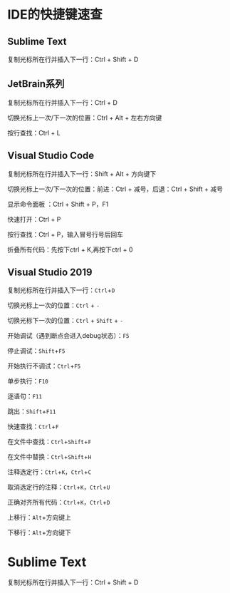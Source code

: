 # IDE的快捷键速查

## Sublime Text

复制光标所在行并插入下一行：Ctrl + Shift + D


## JetBrain系列

复制光标所在行并插入下一行：Ctrl + D

切换光标上一次/下一次的位置：Ctrl + Alt + 左右方向键 

按行查找：Ctrl + L

## Visual Studio Code

复制光标所在行并插入下一行：Shift + Alt + 方向键下

切换光标上一次/下一次的位置：前进：Ctrl + 减号，后退：Ctrl + Shift + 减号

显示命令面板 ：Ctrl + Shift + P，F1

快速打开：Ctrl + P

按行查找：Ctrl + P，输入冒号行号后回车

折叠所有代码：先按下ctrl + K,再按下ctrl + 0


## Visual Studio 2019

复制光标所在行并插入下一行：`Ctrl`+`D`

切换光标上一次的位置：`Ctrl` + `-`

切换光标下一次的位置：`Ctrl` + `Shift` + `-`

开始调试（遇到断点会进入debug状态）：`F5`

停止调试：`Shift`+`F5`

开始执行不调试：`Ctrl`+`F5`

单步执行：`F10`

逐语句：`F11`  

跳出：`Shift`+`F11`

快速查找：`Ctrl`+`F`

在文件中查找：`Ctrl`+`Shift`+`F`

在文件中替换：`Ctrl`+`Shift`+`H`

注释选定行：`Ctrl`+`K`，`Ctrl`+`C`

取消选定行的注释：`Ctrl`+`K`，`Ctrl`+`U`

正确对齐所有代码：`Ctrl`+`K`，`Ctrl`+`D`

上移行：`Alt`+方向键上

下移行：`Alt`+方向键下

# Sublime Text

复制光标所在行并插入下一行：Ctrl + Shift + D
